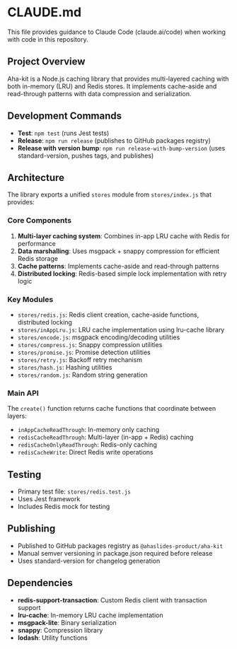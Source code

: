# CLAUDE.md

This file provides guidance to Claude Code (claude.ai/code) when working with code in this repository.

## Project Overview

Aha-kit is a Node.js caching library that provides multi-layered caching with both in-memory (LRU) and Redis stores. It implements cache-aside and read-through patterns with data compression and serialization.

## Development Commands

- **Test**: `npm test` (runs Jest tests)
- **Release**: `npm run release` (publishes to GitHub packages registry)
- **Release with version bump**: `npm run release-with-bump-version` (uses standard-version, pushes tags, and publishes)

## Architecture

The library exports a unified `stores` module from `stores/index.js` that provides:

### Core Components

1. **Multi-layer caching system**: Combines in-app LRU cache with Redis for performance
2. **Data marshalling**: Uses msgpack + snappy compression for efficient Redis storage
3. **Cache patterns**: Implements cache-aside and read-through patterns
4. **Distributed locking**: Redis-based simple lock implementation with retry logic

### Key Modules

- `stores/redis.js`: Redis client creation, cache-aside functions, distributed locking
- `stores/inAppLru.js`: LRU cache implementation using lru-cache library
- `stores/encode.js`: msgpack encoding/decoding utilities
- `stores/compress.js`: Snappy compression utilities
- `stores/promise.js`: Promise detection utilities
- `stores/retry.js`: Backoff retry mechanism
- `stores/hash.js`: Hashing utilities
- `stores/random.js`: Random string generation

### Main API

The `create()` function returns cache functions that coordinate between layers:

- `inAppCacheReadThrough`: In-memory only caching
- `redisCacheReadThrough`: Multi-layer (in-app + Redis) caching
- `redisCacheOnlyReadThrough`: Redis-only caching
- `redisCacheWrite`: Direct Redis write operations

## Testing

- Primary test file: `stores/redis.test.js`
- Uses Jest framework
- Includes Redis mock for testing

## Publishing

- Published to GitHub packages registry as `@ahaslides-product/aha-kit`
- Manual semver versioning in package.json required before release
- Uses standard-version for changelog generation

## Dependencies

- **redis-support-transaction**: Custom Redis client with transaction support
- **lru-cache**: In-memory LRU cache implementation
- **msgpack-lite**: Binary serialization
- **snappy**: Compression library
- **lodash**: Utility functions
